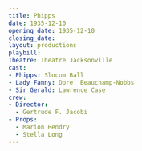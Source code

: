 ```yaml
---
title: Phipps
date: 1935-12-10
opening_date: 1935-12-10
closing_date:
layout: productions
playbill:
Theatre: Theatre Jacksonville
cast:
- Phipps: Slocum Ball
- Lady Fanny: Dore' Beauchamp-Nobbs
- Sir Gerald: Lawrence Case
crew:
- Director:
  - Gertrude F. Jacobi
- Props:
  - Marion Hendry
  - Stella Long
---
```


